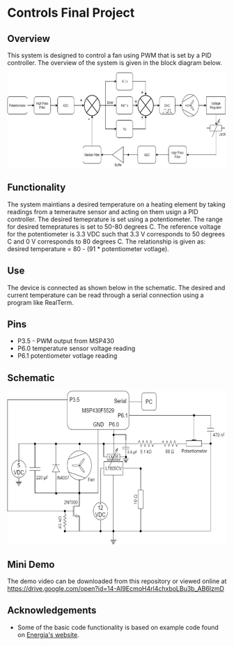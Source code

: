 # Controls Final Project
## Overview
This system is designed to control a fan using PWM that is set by a PID controller. The overview of the system is given in the block diagram below.

<img src="block_diagram_detailed.png" width="661" height="219">

## Functionality
The system maintians a desired temperature on a heating element by taking readings from a temerautre sensor and acting on them usign a PID controller. The desired temeprature is set using a potentiometer. The range for desired temepratures is set to 50-80 degrees C. The reference voltage for the potentiometer is 3.3 VDC such that 3.3 V corresponds to 50 degrees C and 0 V corresponds to 80 degrees C. The relationship is given as: desired temperature = 80 - (91 * potentiometer votlage).
## Use
The device is connected as shown below in the schematic. The desired and current temperature can be read through a serial connection using a program like RealTerm.
## Pins
 * P3.5 - PWM output from MSP430
 * P6.0 temperature sensor voltage reading
 * P6.1 potentiometer votlage reading
## Schematic
<img src="schematic.png" width="606" height="353">

## Mini Demo
The demo video can be downloaded from this repository or viewed online at https://drive.google.com/open?id=14-AI9EcmoH4rl4chxboLBu3b_AB6IzmD

## Acknowledgements
 * Some of the basic code functionality is based on example code found on <a href="https://energia.nu/reference/en/language/functions/analog-io/analogread/">Energia's website</a>.
